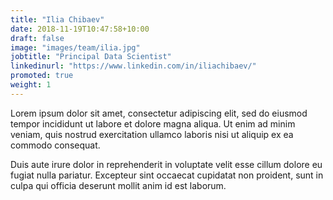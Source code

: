 ```yaml
---
title: "Ilia Chibaev"
date: 2018-11-19T10:47:58+10:00
draft: false
image: "images/team/ilia.jpg"
jobtitle: "Principal Data Scientist"
linkedinurl: "https://www.linkedin.com/in/iliachibaev/"
promoted: true
weight: 1
---
```


Lorem ipsum dolor sit amet, consectetur adipiscing elit, sed do eiusmod tempor incididunt ut labore et dolore magna aliqua. Ut enim ad minim veniam, quis nostrud exercitation ullamco laboris nisi ut aliquip ex ea commodo consequat.

Duis aute irure dolor in reprehenderit in voluptate velit esse cillum dolore eu fugiat nulla pariatur. Excepteur sint occaecat cupidatat non proident, sunt in culpa qui officia deserunt mollit anim id est laborum.
